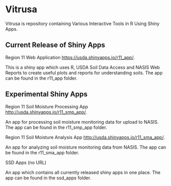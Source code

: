Vitrusa
=======================
Vitrusa is repository containing Various Interactive Tools in R Using Shiny Apps.

Current Release of Shiny Apps
-----------------------
Region 11 Web Application https://usda.shinyapps.io/r11_app/.

This is a shiny app which uses R, USDA Soil Data Access and NASIS Web Reports to create useful plots and reports for understanding soils.  The app can be found in the r11_app folder.

Experimental Shiny Apps
-----------------------
Region 11 Soil Moisture Processing App http://usda.shinyapps.io/r11_smp_app/.

An app for processing soil moisture monitoring data for upload to NASIS.  The app can be found in the r11_smp_app folder.

Region 11 Soil Moisture Analysis App http://usda.shinyapps.io/r11_sma_app/.

An app for analyzing soil moisture monitoring data from NASIS.  The app can be found in the r11_sma_app folder.

SSD Apps (no URL)

An app which contains all currently released shiny apps in one place.  The app can be found in the ssd_apps folder.
